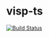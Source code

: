 
# visp-ts

[![Build Status](https://travis-ci.org/rgrannell1/visp-ts.svg?branch=master)](https://travis-ci.org/rgrannell1/visp-ts)
